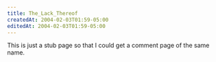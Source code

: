 ```yaml
---
title: The_Lack_Thereof
createdAt: 2004-02-03T01:59-05:00
editedAt: 2004-02-03T01:59-05:00
---
```


This is just a stub page so that I could get a comment page of the same name.

